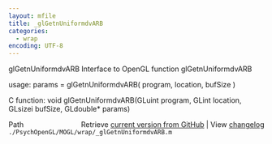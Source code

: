 ```yaml
---
layout: mfile
title: _glGetnUniformdvARB
categories:
  - wrap
encoding: UTF-8
---
```


glGetnUniformdvARB  Interface to OpenGL function glGetnUniformdvARB

usage:  params = glGetnUniformdvARB( program, location, bufSize )

C function:  void glGetnUniformdvARB(GLuint program, GLint location, GLsizei bufSize, GLdouble\* params)


<div class="code_header" style="text-align:right;">
  <span style="float:left;">Path&nbsp;&nbsp;</span> <span class="counter">Retrieve <a href=
  "https://raw.github.com/Psychtoolbox-3/Psychtoolbox-3/beta/./PsychOpenGL/MOGL/wrap/_glGetnUniformdvARB.m">current version from GitHub</a> | View <a href=
  "https://github.com/Psychtoolbox-3/Psychtoolbox-3/commits/beta/./PsychOpenGL/MOGL/wrap/_glGetnUniformdvARB.m">changelog</a></span>
</div>
<div class="code">
  <code>./PsychOpenGL/MOGL/wrap/_glGetnUniformdvARB.m</code>
</div>
